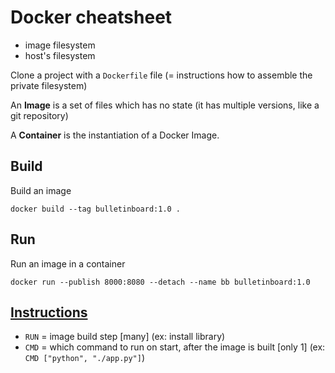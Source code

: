 # Docker cheatsheet

- image filesystem
- host's filesystem

Clone a project with a `Dockerfile` file (= instructions how to assemble the private filesystem)

An **Image** is a set of files which has no state (it has multiple versions, like a git repository)

A **Container** is the instantiation of a Docker Image.

## Build
Build an image
```
docker build --tag bulletinboard:1.0 .
```

## Run
Run an image in a container
```
docker run --publish 8000:8080 --detach --name bb bulletinboard:1.0
```

## [Instructions](https://docs.docker.com/engine/reference/builder/#from)
- `RUN` = image build step [many] (ex: install library)
- `CMD` = which command to run on start, after the image is built [only 1] (ex: `CMD ["python", "./app.py"]`)